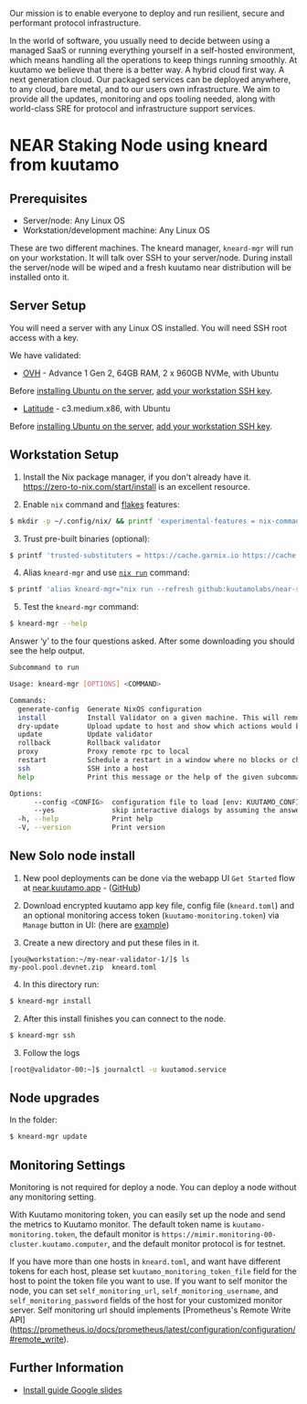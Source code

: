 Our mission is to enable everyone to deploy and run resilient, secure and performant protocol infrastructure.

In the world of software, you usually need to decide between using a managed SaaS or running everything yourself in a self-hosted environment, which means handling all the operations to keep things running smoothly. At kuutamo we believe that there is a better way. A hybrid cloud first way. A next generation cloud. Our packaged services can be deployed anywhere, to any cloud, bare metal, and to our users own infrastructure. We aim to provide all the updates, monitoring and ops tooling needed, along with world-class SRE for protocol and infrastructure support services.

# NEAR Staking Node using kneard from kuutamo

## Prerequisites

- Server/node: Any Linux OS
- Workstation/development machine: Any Linux OS

These are two different machines. The kneard manager, `kneard-mgr` will run on your workstation. It will talk over SSH to your server/node. During install the server/node will be wiped and a fresh kuutamo near distribution will be installed onto it.


## Server Setup

You will need a server with any Linux OS installed. You will need SSH root access with a key. 

We have validated:

- [OVH](https://www.ovhcloud.com/en-gb/bare-metal/advance/adv-1/) - Advance 1 Gen 2, 64GB RAM, 2 x 960GB NVMe, with Ubuntu

Before [installing Ubuntu on the server](https://support.us.ovhcloud.com/hc/en-us/articles/115001775950-How-to-Install-an-OS-on-a-Dedicated-Server), [add your workstation SSH key](https://docs.ovh.com/gb/en/dedicated/creating-ssh-keys-dedicated/#importing-your-ssh-key-into-the-ovhcloud-control-panel_1).

- [Latitude](https://www.latitude.sh/features) - c3.medium.x86, with Ubuntu

Before [installing Ubuntu on the server](https://docs.latitude.sh/docs/deployments-and-reinstalls#deploying-a-server), [add your workstation SSH key](https://docs.latitude.sh/docs/ssh#adding-your-ssh-key).


## Workstation Setup

1. Install the Nix package manager, if you don't already have it. https://zero-to-nix.com/start/install is an excellent resource.

2. Enable `nix` command and [flakes](https://www.tweag.io/blog/2020-05-25-flakes/) features:

```bash
$ mkdir -p ~/.config/nix/ && printf 'experimental-features = nix-command flakes' >> ~/.config/nix/nix.conf
```

3. Trust pre-built binaries (optional):

```bash
$ printf 'trusted-substituters = https://cache.garnix.io https://cache.nixos.org/\ntrusted-public-keys = cache.garnix.io:CTFPyKSLcx5RMJKfLo5EEPUObbA78b0YQ2DTCJXqr9g= cache.nixos.org-1:6NCHdD59X431o0gWypbMrAURkbJ16ZPMQFGspcDShjY=' | sudo tee -a /etc/nix/nix.conf && sudo systemctl restart nix-daemon
```

4. Alias `kneard-mgr` and use [`nix run`](https://determinate.systems/posts/nix-run) command:

```bash
$ printf 'alias kneard-mgr="nix run --refresh github:kuutamolabs/near-staking-knd --"' >> ~/.bashrc && source ~/.bashrc
```
5. Test the `kneard-mgr` command:

```bash
$ kneard-mgr --help
```

Answer ‘y’ to the four questions asked.
After some downloading you should see the help output.

```bash
Subcommand to run

Usage: kneard-mgr [OPTIONS] <COMMAND>

Commands:
  generate-config  Generate NixOS configuration
  install          Install Validator on a given machine. This will remove all data of the current system!
  dry-update       Upload update to host and show which actions would be performed on an update
  update           Update validator
  rollback         Rollback validator
  proxy            Proxy remote rpc to local
  restart          Schedule a restart in a window where no blocks or chunks are expected to be produced by the validator
  ssh              SSH into a host
  help             Print this message or the help of the given subcommand(s)

Options:
      --config <CONFIG>  configuration file to load [env: KUUTAMO_CONFIG=] [default: kneard.toml]
      --yes              skip interactive dialogs by assuming the answer is yes
  -h, --help             Print help
  -V, --version          Print version

```

## New Solo node install 

1. New pool deployments can be done via the webapp UI `Get Started` flow at [near.kuutamo.app](https://near.kuutamo.app) - ([GitHub](https://github.com/kuutamolabs/near-staking-ui))

2. Download encrypted kuutamo app key file, config file (`kneard.toml`) and an optional monitoring access token (`kuutamo-monitoring.token`) via `Manage` button in UI: (here are [example](example))

3. Create a new directory and put these files in it.

```
[you@workstation:~/my-near-validator-1/]$ ls
my-pool.pool.devnet.zip  kneard.toml
```

4. In this directory run:

```bash
$ kneard-mgr install
```

2. After this install finishes you can connect to the node.

```bash
$ kneard-mgr ssh
```

3. Follow the logs

```bash
[root@validator-00:~]$ journalctl -u kuutamod.service
```

## Node upgrades

In the folder:

```bash
$ kneard-mgr update
```

## Monitoring Settings

Monitoring is not required for deploy a node.  You can deploy a node without any monitoring setting.

With Kuutamo monitoring token, you can easily set up the node and send the metrics to Kuutamo monitor.
The default token name is `kuutamo-monitoring.token`, the default monitor is `https://mimir.monitoring-00-cluster.kuutamo.computer`, and the default monitor protocol is for testnet.

If you have more than one hosts in `kneard.toml`, and want have different tokens for each host, please set `kuutamo_monitoring_token_file` field for the host to point the token file you want to use.
If you want to self monitor the node, you can set `self_monitoring_url`, `self_monitoring_username`, and `self_monitoring_password` fields of the host for your customized monitor server.
Self monitoring url should implements [Prometheus's Remote Write API] (https://prometheus.io/docs/prometheus/latest/configuration/configuration/#remote_write).

## Further Information

- [Install guide Google slides](https://docs.google.com/presentation/d/1SoXNkKUuYiH52rOb1lkEbmgKr2VEcJeYQAmpnLaOgtQ)
